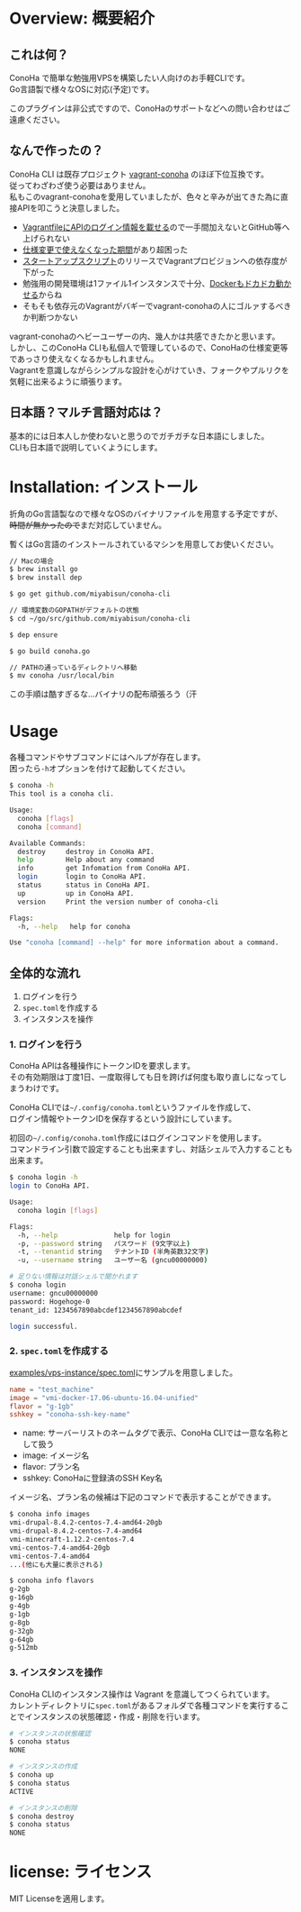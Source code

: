 # Overview: 概要紹介

## これは何？

ConoHa で簡単な勉強用VPSを構築したい人向けのお手軽CLIです。  
Go言語製で様々なOSに対応(予定)です。

このプラグインは非公式ですので、ConoHaのサポートなどへの問い合わせはご遠慮ください。

## なんで作ったの？

ConoHa CLI は既存プロジェクト [vagrant-conoha](https://github.com/hironobu-s/vagrant-conoha) のほぼ下位互換です。  
従ってわざわざ使う必要はありません。  
私もこのvagrant-conohaを愛用していましたが、色々と辛みが出てきた為に直接APIを叩こうと決意しました。

- [VagrantfileにAPIのログイン情報を載せる](https://qiita.com/hironobu_s/items/8422a427fd5571747196)ので一手間加えないとGitHub等へ上げられない
- [仕様変更で使えなくなった期間](https://twitter.com/hironobu_s/status/941213992252465152)があり超困った
- [スタートアップスクリプト](https://www.conoha.jp/guide/startupscript.php)のリリースでVagrantプロビジョンへの依存度が下がった
- 勉強用の開発環境は1ファイル1インスタンスで十分、[Dockerもドカドカ動かせる](https://www.conoha.jp/download/books/conoha-book-03-docker.pdf)からね
- そもそも依存元のVagrantがバギーでvagrant-conohaの人にゴルァするべきか判断つかない

vagrant-conohaのヘビーユーザーの内、幾人かは共感できたかと思います。  
しかし、このConoHa CLIも私個人で管理しているので、ConoHaの仕様変更等であっさり使えなくなるかもしれません。  
Vagrantを意識しながらシンプルな設計を心がけていき、フォークやプルリクを気軽に出来るように頑張ります。

## 日本語？マルチ言語対応は？

基本的には日本人しか使わないと思うのでガチガチな日本語にしました。  
CLIも日本語で説明していくようにします。

# Installation: インストール

折角のGo言語製なので様々なOSのバイナリファイルを用意する予定ですが、  
<del>時間が無かったので</del>まだ対応していません。

暫くはGo言語のインストールされているマシンを用意してお使いください。

```Bash
// Macの場合
$ brew install go
$ brew install dep

$ go get github.com/miyabisun/conoha-cli

// 環境変数のGOPATHがデフォルトの状態
$ cd ~/go/src/github.com/miyabisun/conoha-cli

$ dep ensure

$ go build conoha.go

// PATHの通っているディレクトリへ移動
$ mv conoha /usr/local/bin
```

この手順は酷すぎるな…バイナリの配布頑張ろう（汗

# Usage

各種コマンドやサブコマンドにはヘルプが存在します。  
困ったら`-h`オプションを付けて起動してください。

```Bash
$ conoha -h
This tool is a conoha cli.

Usage:
  conoha [flags]
  conoha [command]

Available Commands:
  destroy     destroy in ConoHa API.
  help        Help about any command
  info        get Infomation from ConoHa API.
  login       login to ConoHa API.
  status      status in ConoHa API.
  up          up in ConoHa API.
  version     Print the version number of conoha-cli

Flags:
  -h, --help   help for conoha

Use "conoha [command] --help" for more information about a command.
```

## 全体的な流れ

1. ログインを行う
2. `spec.toml`を作成する
3. インスタンスを操作

### 1. ログインを行う

ConoHa APIは各種操作にトークンIDを要求します。  
その有効期限は丁度1日、一度取得しても日を跨げば何度も取り直しになってしまうわけです。

ConoHa CLIでは`~/.config/conoha.toml`というファイルを作成して、  
ログイン情報やトークンIDを保存するという設計にしています。

初回の`~/.config/conoha.toml`作成にはログインコマンドを使用します。  
コマンドライン引数で設定することも出来ますし、対話シェルで入力することも出来ます。

```Bash
$ conoha login -h
login to ConoHa API.

Usage:
  conoha login [flags]

Flags:
  -h, --help              help for login
  -p, --password string   パスワード (9文字以上)
  -t, --tenantid string   テナントID (半角英数32文字)
  -u, --username string   ユーザー名 (gncu00000000)

# 足りない情報は対話シェルで聞かれます
$ conoha login
username: gncu00000000
password: Hogehoge-0
tenant_id: 1234567890abcdef1234567890abcdef

login successful.
```

### 2. `spec.toml`を作成する

[examples/vps-instance/spec.toml](examples/vps-instance/spec.toml)にサンプルを用意しました。

```TOML
name = "test_machine"
image = "vmi-docker-17.06-ubuntu-16.04-unified"
flavor = "g-1gb"
sshkey = "conoha-ssh-key-name"
```

- name: サーバーリストのネームタグで表示、ConoHa CLIでは一意な名称として扱う
- image: イメージ名
- flavor: プラン名
- sshkey: ConoHaに登録済のSSH Key名

イメージ名、プラン名の候補は下記のコマンドで表示することができます。

```Bash
$ conoha info images
vmi-drupal-8.4.2-centos-7.4-amd64-20gb
vmi-drupal-8.4.2-centos-7.4-amd64
vmi-minecraft-1.12.2-centos-7.4
vmi-centos-7.4-amd64-20gb
vmi-centos-7.4-amd64
...(他にも大量に表示される)

$ conoha info flavors
g-2gb
g-16gb
g-4gb
g-1gb
g-8gb
g-32gb
g-64gb
g-512mb
```

### 3. インスタンスを操作

ConoHa CLIのインスタンス操作は Vagrant を意識してつくられています。  
カレントディレクトリに`spec.toml`があるフォルダで各種コマンドを実行することでインスタンスの状態確認・作成・削除を行います。

```Bash
# インスタンスの状態確認
$ conoha status
NONE

# インスタンスの作成
$ conoha up
$ conoha status
ACTIVE

# インスタンスの削除
$ conoha destroy
$ conoha status
NONE
```

# license: ライセンス

MIT Licenseを適用します。

